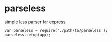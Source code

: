 parseless
=========

simple less parser for express

    var parseless = require('./path/to/parseless');
    parseless.setup(app);
